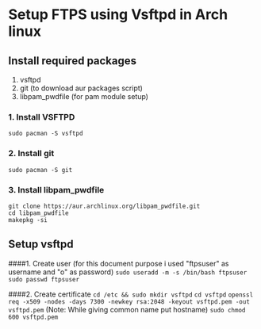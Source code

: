 # Setup FTPS using Vsftpd in Arch linux

## Install required packages
1. vsftpd
2. git (to download aur packages script)
3. libpam_pwdfile (for pam module setup)

### 1. Install VSFTPD
```sudo pacman -S vsftpd```

### 2. Install git
```sudo pacman -S git```

### 3. Install libpam_pwdfile
```git clone https://aur.archlinux.org/libpam_pwdfile.git``` </br>
```cd libpam_pwdfile```</br>
```makepkg -si```</br>

## Setup vsftpd
####1. Create user (for this document purpose i used "ftpsuser" as username and "o" as password)
```sudo useradd -m -s /bin/bash ftpsuser```
```sudo passwd ftpsuser```

####2. Create certificate
```cd /etc && sudo mkdir vsftpd```
```cd vsftpd```
```openssl req -x509 -nodes -days 7300 -newkey rsa:2048 -keyout vsftpd.pem -out vsftpd.pem```
(Note: While giving common name put hostname)
```sudo chmod 600 vsftpd.pem```
